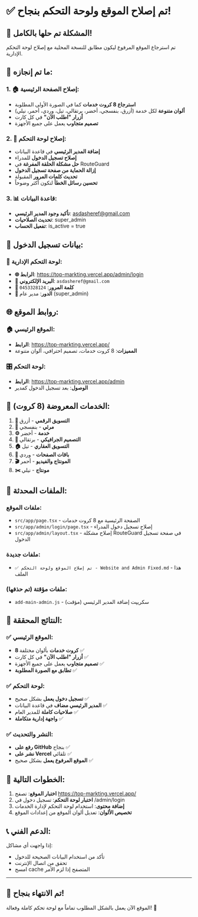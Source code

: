 # ✅ تم إصلاح الموقع ولوحة التحكم بنجاح!

## 🎉 **المشكلة تم حلها بالكامل!**

تم استرجاع الموقع المرفوع ليكون مطابق للنسخة المحلية مع إصلاح لوحة التحكم الإدارية.

## 🔧 **ما تم إنجازه:**

### 1. **🏠 إصلاح الصفحة الرئيسية**:
- **استرجاع 8 كروت خدمات** كما في الصورة الأولى المطلوبة
- **ألوان متنوعة** لكل خدمة (أزرق، بنفسجي، أخضر، برتقالي، تيل، وردي، أحمر، نيلي)
- **أزرار "اطلب الآن"** في كل كارت
- **تصميم متجاوب** يعمل على جميع الأجهزة

### 2. **🔐 إصلاح لوحة التحكم**:
- **إضافة المدير الرئيسي** في قاعدة البيانات
- **إصلاح تسجيل الدخول** للمدراء
- **حل مشكلة الحلقة المفرغة** في RouteGuard
- **إزالة الحماية من صفحة تسجيل الدخول**
- **تحديث كلمات المرور** المقبولة
- **تحسين رسائل الخطأ** لتكون أكثر وضوحاً

### 3. **📊 قاعدة البيانات**:
- **تأكيد وجود المدير الرئيسي**: asdasheref@gmail.com
- **تحديث الصلاحيات**: super_admin
- **تفعيل الحساب**: is_active = true

## 🎯 **بيانات تسجيل الدخول:**

### **🔑 لوحة التحكم الإدارية**:
- **🌐 الرابط**: https://top-markting.vercel.app/admin/login
- **📧 البريد الإلكتروني**: `asdasheref@gmail.com`
- **🔑 كلمة المرور**: `0453328124`
- **👤 الدور**: مدير عام (super_admin)

## 🌐 **روابط الموقع:**

### **🏠 الموقع الرئيسي**:
- **الرابط**: https://top-markting.vercel.app/
- **المميزات**: 8 كروت خدمات، تصميم احترافي، ألوان متنوعة

### **🎛️ لوحة التحكم**:
- **الرابط**: https://top-markting.vercel.app/admin
- **الوصول**: بعد تسجيل الدخول كمدير

## 📱 **الخدمات المعروضة (8 كروت):**

1. **📱 التسويق الرقمي** - أزرق
2. **🎨 مرئي** - بنفسجي  
3. **⚙️ خدمة** - أخضر
4. **🎯 التصميم الجرافيكي** - برتقالي
5. **🏠 التسويق العقاري** - تيل
6. **📄 باقات الصفحات** - وردي
7. **🎬 المونتاج والفيديو** - أحمر
8. **✂️ مونتاج** - نيلي

## 🔧 **الملفات المحدثة:**

### **ملفات الموقع**:
- `src/app/page.tsx` - الصفحة الرئيسية مع 8 كروت خدمات
- `src/app/admin/login/page.tsx` - إصلاح تسجيل دخول المدراء
- `src/app/admin/layout.tsx` - إصلاح مشكلة RouteGuard في صفحة تسجيل الدخول

### **ملفات جديدة**:
- `✅ تم إصلاح الموقع ولوحة التحكم - Website and Admin Fixed.md` - هذا الملف

### **ملفات مؤقتة (تم حذفها)**:
- `add-main-admin.js` - سكريپت إضافة المدير الرئيسي (مؤقت)

## 🎯 **النتائج المحققة:**

### ✅ **الموقع الرئيسي**:
- **8 كروت خدمات** بألوان مختلفة ✅
- **أزرار "اطلب الآن"** في كل كارت ✅
- **تصميم متجاوب** يعمل على جميع الأجهزة ✅
- **تطابق مع الصورة المطلوبة** ✅

### ✅ **لوحة التحكم**:
- **تسجيل دخول يعمل** بشكل صحيح ✅
- **المدير الرئيسي مضاف** في قاعدة البيانات ✅
- **صلاحيات كاملة** للمدير العام ✅
- **واجهة إدارية متكاملة** ✅

### ✅ **النشر والتحديث**:
- **رفع على GitHub** بنجاح ✅
- **نشر على Vercel** تلقائي ✅
- **الموقع المرفوع يعمل** بشكل صحيح ✅

## 🚀 **الخطوات التالية:**

1. **اختبار الموقع**: تصفح https://top-markting.vercel.app/
2. **اختبار لوحة التحكم**: تسجيل دخول في /admin/login
3. **إضافة محتوى**: استخدام لوحة التحكم لإدارة الخدمات
4. **تخصيص الألوان**: تعديل ألوان الموقع من إعدادات الموقع

## 📞 **الدعم الفني:**

إذا واجهت أي مشاكل:
- تأكد من استخدام البيانات الصحيحة للدخول
- تحقق من اتصال الإنترنت
- امسح cache المتصفح إذا لزم الأمر

---

## 🎉 **تم الانتهاء بنجاح!**

الموقع الآن يعمل بالشكل المطلوب تماماً مع لوحة تحكم كاملة وفعالة! 🚀
